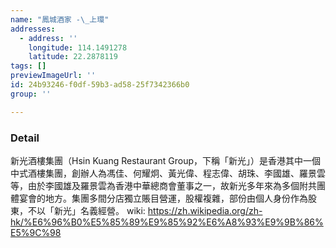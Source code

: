 ```yaml
---
name: "鳳城酒家 -\_上環"
addresses:
  - address: ''
    longitude: 114.1491278
    latitude: 22.2878119
tags: []
previewImageUrl: ''
id: 24b93246-f0df-59b3-ad58-25f7342366b0
group: ''

---
```

### Detail
新光酒樓集團（Hsin Kuang Restaurant Group，下稱「新光」）是香港其中一個中式酒樓集團，創辦人為馮佳、何耀炯、黃光偉、程志偉、胡珠、李國雄、羅景雲等，由於李國雄及羅景雲為香港中華總商會董事之一，故新光多年來為多個附共團體宴會的地方。集團多間分店獨立賬目營運，股權複雜，部份由個人身份作為股東，不以「新光」名義經營。 
wiki:
https://zh.wikipedia.org/zh-hk/%E6%96%B0%E5%85%89%E9%85%92%E6%A8%93%E9%9B%86%E5%9C%98
